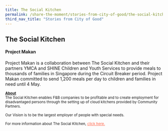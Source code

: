 ```yaml
---
title: The Social Kitchen
permalink: /share-the-moment/stories-from-city-of-good/the-social-kitchen
third_nav_title: "Stories from City of Good"
---
```

## The Social Kitchen

#### Project Makan

Project Makan is a collaboration between The Social Kitchen and their partners YMCA and SHINE Children and Youth Services to provide meals to thousands of families in Singapore during the Circuit Breaker period. Project Makan committed to send 1,200 meals per day to children and families in need until 4 May.  

<sup><b><u>About</u></b><br>The Social Kitchen enables F&B companies to be profitable and to create employment for disadvantaged persons through the setting up of cloud kitchens provided by Community Partners. <br><br>Our Vision is to be the largest employer of people with special needs.<br><br>For more information about The Social Kitchen, <a href="http://www.thesocialkitchen.com.sg/" style="color:tomato">click here.</a></sup>
